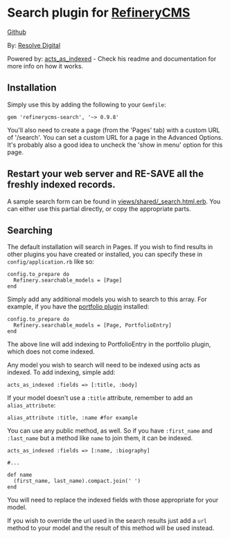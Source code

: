 # Search plugin for [RefineryCMS](http://www.refinerycms.com)
[Github](http://github.com/resolve/refinerycms)

By: [Resolve Digital](http://www.resolvedigital.com)

Powered by: [acts_as_indexed](http://github.com/dougal/acts_as_indexed) - Check his readme and documentation for more info on how it works.

## Installation

Simply use this by adding the following to your ``Gemfile``:

    gem 'refinerycms-search', '~> 0.9.8'

You'll also need to create a page (from the 'Pages' tab) with a custom URL of '/search'.
You can set a custom URL for a page in the Advanced Options.
It's probably also a good idea to uncheck the 'show in menu' option for this page.

## Restart your web server and RE-SAVE all the freshly indexed records.

A sample search form can be found in [views/shared/_search.html.erb](http://github.com/resolve/refinerycms-search/blob/master/app/views/shared/_search.html.erb).
You can either use this partial directly, or copy the appropriate parts.

## Searching

The default installation will search in Pages.
If you wish to find results in other plugins you have created or installed, you can specify these in ``config/application.rb`` like so:

    config.to_prepare do
      Refinery.searchable_models = [Page]
    end

Simply add any additional models you wish to search to this array.  For example, if you have the [portfolio plugin](http://github.com/resolve/refinerycms-portfolio) installed:

    config.to_prepare do
      Refinery.searchable_models = [Page, PortfolioEntry]
    end

The above line will add indexing to PortfolioEntry in the portfolio plugin, which does not come indexed.

Any model you wish to search will need to be indexed using acts as indexed. To add indexing, simple add:

    acts_as_indexed :fields => [:title, :body]

If your model doesn't use a ``:title`` attribute, remember to add an ``alias_attribute``:

    alias_attribute :title, :name #for example

You can use any public method, as well. So if you have ``:first_name`` and ``:last_name`` but a method like ``name`` to join them, it can be indexed.

    acts_as_indexed :fields => [:name, :biography]

    #...

    def name
      (first_name, last_name).compact.join(' ')
    end

You will need to replace the indexed fields with those appropriate for your model.


If you wish to override the url used in the search results just add a ``url`` method to your model and the result of this method will be used instead.